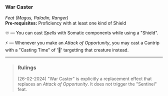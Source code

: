 ### War Caster
*Feat (Magus, Paladin, Ranger)*  
**Pre-requisites:** Proficiency with at least one kind of Shield  

♾️ — You can cast *Spells* with Somatic components while using a "Shield".

⚡ — Whenever you make an *Attack of Opportunity*, you may cast a Cantrip with a "Casting Time" of '🔷' targetting that creature instead.

---

> ### Rulings
>
> (26-02-2024) "War Caster" is explicitly a replacement effect that replaces an *Attack of Opportunity*. It does not trigger the "Sentinel" feat.
